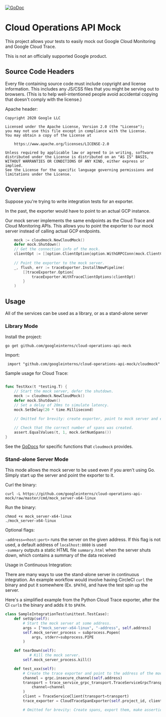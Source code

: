 [![GoDoc](https://godoc.org/github.com/googleinterns/cloud-operations-api-mock?status.svg)](https://pkg.go.dev/github.com/googleinterns/cloud-operations-api-mock)

# Cloud Operations API Mock

This project allows your tests to easily mock out Google Cloud Monitoring
and Google Cloud Trace.

This is not an officially supported Google product.


## Source Code Headers

Every file containing source code must include copyright and license
information. This includes any JS/CSS files that you might be serving out to
browsers. (This is to help well-intentioned people avoid accidental copying that
doesn't comply with the license.)

Apache header:

    Copyright 2020 Google LLC

    Licensed under the Apache License, Version 2.0 (the "License");
    you may not use this file except in compliance with the License.
    You may obtain a copy of the License at

        https://www.apache.org/licenses/LICENSE-2.0

    Unless required by applicable law or agreed to in writing, software
    distributed under the License is distributed on an "AS IS" BASIS,
    WITHOUT WARRANTIES OR CONDITIONS OF ANY KIND, either express or implied.
    See the License for the specific language governing permissions and
    limitations under the License.

## Overview
Suppose you're trying to write integration tests for an exporter.

In the past, the exporter would have to point to an actual GCP instance.
  
Our mock server implements the same endpoints as the Cloud Trace and Cloud Monitoring APIs. This allows you to point the exporter to our mock server instead of calling actual GCP endpoints.

```go
	mock := cloudmock.NewCloudMock()
	defer mock.Shutdown()
	// Get the connection info of the mock.
	clientOpt := []option.ClientOption{option.WithGRPCConn(mock.ClientConn())}
    
	// Point the exporter to the mock server.
	_, flush, err := traceExporter.InstallNewPipeline(
		[]traceExporter.Option{
			traceExporter.WithTraceClientOptions(clientOpt)
		}
	)
```

## Usage

All of the services can be used as a library, or as a stand-alone server

### Library Mode

Install the project:

`go get github.com/googleinterns/cloud-operations-api-mock`

Import:

` import "github.com/googleinterns/cloud-operations-api-mock/cloudmock"`

Sample usage for Cloud Trace:

```go

func TestXxx(t *testing.T) {
    // Start the mock server, defer the shutdown.
    mock := cloudmock.NewCloudMock()
    defer mock.Shutdown()
    // Set a delay of 20ms to simulate latency.
    mock.SetDelay(20 * time.Millisecond)

    // Omitted for brevity: create exporter, point to mock server and export a span.
    
    // Check that the correct number of spans was created.
    assert.EqualValues(t, 1, mock.GetNumSpans())
}

```

See the [GoDocs](https://pkg.go.dev/github.com/googleinterns/cloud-operations-api-mock@v0.0.0-20200709193332-a1e58c29bdd3/cloudmock?tab=doc) for specific functions that `cloudmock` provides.

### Stand-alone Server Mode

This mode allows the mock server to be used even if you aren't using Go. Simply start up the server and point the exporter to it.

Curl the binary:

`curl -L https://github.com/googleinterns/cloud-operations-api-mock/raw/master/cmd/mock_server-x64-linux`

Run the binary:
```
chmod +x mock_server-x64-linux
./mock_server-x64-linux
```
Optional flags: 
 
`-address=<host:port>` runs the server on the given address. If this flag is not used, a default address of `localhost:8080` is used  
`-summary` outputs a static HTML file `summary.html` when the server shuts down, which contains a summary of the data received


Usage in Continuous Integration:

There are many ways to use the stand-alone server in continuous integration.
An example workflow would involve having CircleCI `curl` the binary and put it somewhere (Ex. `$PATH`), 
and have the test spin up the server.

Here's a simplified example from the Python Cloud Trace exporter, after the CI `curl`s the binary and adds it to `$PATH`.

```python
class SampleIntegrationTest(unittest.TestCase):
    def setUp(self):
        # Start the mock server at some address.
        args = ["mock_server-x64-linux", "-address", self.address]
        self.mock_server_process = subprocess.Popen(
            args, stderr=subprocess.PIPE
        )

    def tearDown(self):
           # Kill the mock server.
        self.mock_server_process.kill()

    def test_xxx(self):
        # Create the trace exporter and point to the address of the mock server.
        channel = grpc.insecure_channel(self.address)
        transport = trace_service_grpc_transport.TraceServiceGrpcTransport(
            channel=channel
        )
        client = TraceServiceClient(transport=transport)
        trace_exporter = CloudTraceSpanExporter(self.project_id, client=client)

        # Omitted for brevity: Create spans, export them, make assertions.
```